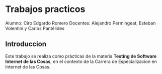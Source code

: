 # Trabajos practicos

Alumno: Ciro Edgardo Romero
Docentes: Alejandro Permingeat, Esteban Volentini y Carlos Pantélides

## Introduccion

Este trabajo se realiza como prácticas de la materia **Testing de Software Internet de las Cosas**, en el contexto de la Carrera de Especializacion en Internet de las Cosas.